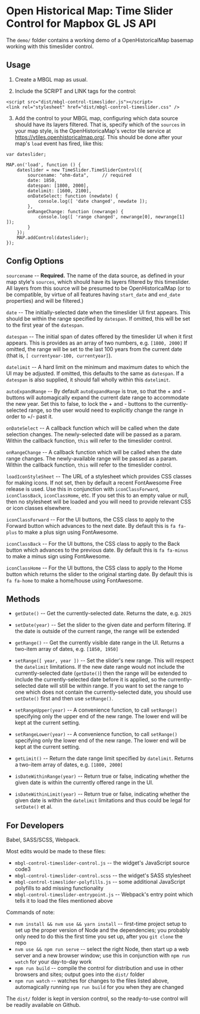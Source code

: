 # Open Historical Map: Time Slider Control for Mapbox GL JS API

The `demo/` folder contains a working demo of a OpenHistoricalMap basemap working with this timeslider control.



## Usage

1. Create a MBGL map as usual.

2. Include the SCRIPT and LINK tags for the control:
```
<script src="dist/mbgl-control-timeslider.js"></script>
<link rel="stylesheet" href="dist/mbgl-control-timeslider.css" />
```

3. Add the control to your MBGL map, configuring which data source should have its layers filtered. That is, specify which of the `sources` in your map style, is the OpenHistoricaMap's vector tile service at https://vtiles.openhistoricalmap.org/. This should be done after your map's `load` event has fired, like this:
```
var dateslider;

MAP.on('load', function () {
    dateslider = new TimeSlider.TimeSliderControl({
        sourcename: "ohm-data",     // required
        date: 1850,
        datespan: [1800, 2000],
        datelimit: [1600, 2100],
        onDateSelect: function (newdate) {
            console.log([ 'date changed', newdate ]);
        },
        onRangeChange: function (newrange) {
            console.log([ 'range changed', newrange[0], newrange[1] ]);
        }
    });
    MAP.addControl(dateslider);
});
```


## Config Options

`sourcename` -- **Required.** The name of the data source, as defined in your map style's `sources`, which should have its layers filtered by this timeslider. All layers from this source will be presumed to be OpenHistoricalMap (or to be compatible, by virtue of all features having `start_date` and `end_date` properties) and will be filtered.)

`date` -- The initially-selected date when the timeslider UI first appears. This should be within the range specified by `datespan`. If omitted, this will be set to the first year of the `datespan`.

`datespan` -- The initial span of dates offered by the timeslider UI when it first appears. This is provides as an array of two numbers, e.g. `[1800, 2000]` If omitted, the range will be set to the last 100 years from the current date (that is, `[ currentyear-100, currentyear]`).

`datelimit` -- A hard limit on the minimum and maximum dates to which the UI may be adjusted. If omitted, this defaults to the same as `datespan`. If a `datespan` is also supplied, it should fall wholly within this `datelimit`.

`autoExpandRange` -- By default `autoExpandRange` is true, so that the + and - buttons will automagically expand the current date range to accommodate the new year. Set this to false, to lock the + and - buttons to the currently-selected range, so the user would need to explicitly change the range in order to +/- past it.

`onDateSelect` -- A callback function which will be called when the date selection changes. The newly-selected date will be passed as a param. Within the callback function, `this` will refer to the timeslider control.

`onRangeChange` -- A callback function which will be called when the date range changes. The newly-available range will be passed as a param. Within the callback function, `this` will refer to the timeslider control.

`loadIconStyleSheet` -- The URL of a stylesheet which provides CSS classes for making icons. If not set, then by default a recent FontAwesome Free release is used. Use this in conjunction with `iconClassForward`, `iconClassBack`, `iconClassHome`, etc. If you set this to an empty value or null, then no stylesheet will be loaded and you will need to provide relevant CSS or icon classes elsewhere.

`iconClassForward` -- For the UI buttons, the CSS class to apply to the Forward button which advances to the next date. By default this is `fa fa-plus` to make a plus sign using FontAwesome.

`iconClassBack` -- For the UI buttons, the CSS class to apply to the Back button which advances to the previous date. By default this is `fa fa-minus` to make a minus sign using FontAwesome.

`iconClassHome` -- For the UI buttons, the CSS class to apply to the Home button which returns the slider to the original starting date. By default this is `fa fa-home` to make a home/house using FontAwesome.



## Methods

* `getDate()` -- Get the currently-selected date. Returns the date, e.g. `2025`

* `setDate(year)` -- Set the slider to the given date and perform filtering. If the date is outside of the current range, the range will be extended

* `getRange()` -- Get the currently visible date range in the UI. Returns a two-item array of dates, e.g. `[1850, 1950]`

* `setRange([ year, year ])` -- Set the slider's new range. This will respect the `datelimit` limitations. If the new date range would not include the currently-selected date (`getDate()`) then the range will be extended to include the currently-selected date before it is applied, so the currently-selected date will still be within range. If you want to set the range to one which does not contain the currently-selected date, you should use `setDate()` first and then use `setRange()`.

* `setRangeUpper(year)` -- A convenience function, to call `setRange()` specifying only the upper end of the new range. The lower end will be kept at the current setting.

* `setRangeLower(year)` -- A convenience function, to call `setRange()` specifying only the lower end of the new range. The lower end will be kept at the current setting.

* `getLimit()` -- Return the date range limit specified by `datelimit`. Returns a two-item array of dates, e.g. `[1800, 2000]`

* `isDateWithinRange(year)` -- Return true or false, indicating whether the given date is within the currently offered range in the UI.

* `isDateWithinLimit(year)` -- Return true or false, indicating whether the given date is within the `datelimit` limitations and thus could be legal for `setDate()` et al.



## For Developers

Babel, SASS/SCSS, Webpack.

Most edits would be made to these files:
* `mbgl-control-timeslider-control.js` -- the widget's JavaScript source code3
* `mbgl-control-timeslider-control.scss` -- the widget's SASS stylesheet
* `mbgl-control-timeslider-polyfills.js` -- some additional JavaScript polyfills to add missing functionality
* `mbgl-control-timeslider-entrypoint.js` -- Webpack's entry point which tells it to load the files mentioned above

Commands of note:
* `nvm install && nvm use && yarn install` -- first-time project setup to set up the proper version of Node and the dependencies; you probably only need to do this the first time you set up, after you `git clone` the repo
* `nvm use && npm run serve` -- select the right Node, then start up a web server and a new browser window; use this in conjunction with `npm run watch` for your day-to-day work
* `npm run build` -- compile the control for distribution and use in other browsers and sites; output goes into the `dist/` folder
* `npm run watch` -- watches for changes to the files listed above, automagically running `npm run build` for you when they are changed

The `dist/` folder is kept in version control, so the ready-to-use control will be readily available on Github.

